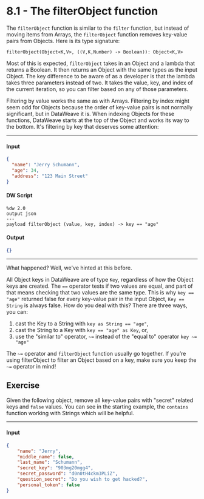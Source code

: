 # 8.1 - The filterObject function

The `filterObject` function is similar to the `filter` function, but instead of moving items from Arrays, the `filterObject` function removes key-value pairs from Objects. Here is its type signature:
```
filterObject(Object<K,V>, ((V,K,Number) -> Boolean)): Object<K,V>
```
Most of this is expected, `filterObject` takes in an Object and a lambda that returns a Boolean. It then returns an Object with the same types as the input Object. The key difference to be aware of as a developer is that the lambda takes three parameters instead of two. It takes the value, key, and index of the current iteration, so you can filter based on any of those parameters.

Filtering by value works the same as with Arrays. Filtering by index might seem odd for Objects because the order of key-value pairs is not normally significant, but in DataWeave it is. When indexing Objects for these functions, DataWeave starts at the top of the Object and works its way to the bottom. It's filtering by key that deserves some attention:

---
#### Input
```json
{
  "name": "Jerry Schumann",
  "age": 34,
  "address": "123 Main Street"
}
```
#### DW Script
```dw
%dw 2.0
output json
---
payload filterObject (value, key, index) -> key == "age"
```
#### Output
```json
{}
```
---

What happened? Well, we've hinted at this before.

All Object keys in DataWeave are of type `Key`, regardless of how the Object keys are created. The ``==`` operator tests if two values are equal, and part of that means checking that two values are the same type. This is why `key == "age"` returned false for every key-value pair in the input Object, `Key == String` is always false. How do you deal with this? There are three ways, you can:

1. cast the Key to a String with `key as String == "age"`,
2. cast the String to a Key with `key == "age" as Key`, or,
3. use the "similar to" operator, `~=` instead of the "equal to" operator `key ~= "age"`

The `~=` operator and `filterObject` function usually go together. If you’re using filterObject to filter an Object based on a key, make sure you keep the `~=` operator in mind!

## Exercise

Given the following object, remove all key-value pairs with "secret" related keys and `false` values. You can see in the starting example, the `contains` function working with Strings which will be helpful.

----
#### Input
```json
{
    "name": "Jerry",
    "middle_name": false,
    "last_name": "Schumann",
    "secret_key": "903mg20mgg4",
    "secret_password": "d0n0tH4ckm3PLiZ",
    "question_secret": "Do you wish to get hacked?",
    "personal_token": false
}
```
